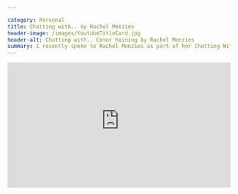 ```yaml
---

category: Personal
title: Chatting with.. by Rachel Menzies
header-image: /images/YoutubeTitleCard.jpg
header-alt: Chatting with.. Conor Haining by Rachel Menzies
summary: I recently spoke to Rachel Menzies as part of her Chatting With.. podcast series to discuss hackathons, organising events and working in a team. You can check it out inside the post.
---
```


<div id="video-wrapper">
    <iframe src="https://www.youtube-nocookie.com/embed/3-AYSArknDg" frameborder="0" allow="accelerometer; autoplay; encrypted-media; gyroscope; picture-in-picture" allowfullscreen></iframe>
</div>

<style>
#video-wrapper{
    position: relative;
    width: 100%;
    height: 0;
    padding-bottom: 56.25%;
}
iframe {
    position: absolute;
    top: 0;
    left: 0;
    width: 100%;
    height: 100%;
}
</style>